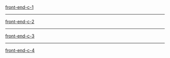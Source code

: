<a href="https://front-end-c-1.netlify.app/">front-end-c-1</a> <br/>
<hr/>
<a href="https://front-end-c-2.netlify.app/">front-end-c-2</a> <br/>
<hr/>
<a href="https://front-end-c-3.netlify.app/">front-end-c-3</a>
<hr/>
<a href="https://front-end-c-4.netlify.app/">front-end-c-4</a>
